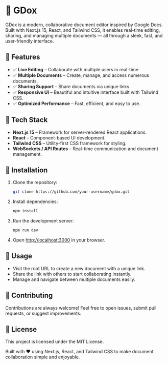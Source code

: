 # 📝 GDox

GDox is a modern, collaborative document editor inspired by Google Docs. Built with Next.js 15, React, and Tailwind CSS, it enables real-time editing, sharing, and managing multiple documents — all through a sleek, fast, and user-friendly interface.

## 🚀 Features

- ✅ **Live Editing** – Collaborate with multiple users in real-time.
- ✅ **Multiple Documents** – Create, manage, and access numerous documents.
- ✅ **Sharing Support** – Share documents via unique links.
- ✅ **Responsive UI** – Beautiful and intuitive interface built with Tailwind CSS.
- ✅ **Optimized Performance** – Fast, efficient, and easy to use.

## 📂 Tech Stack

- **Next.js 15** – Framework for server-rendered React applications.
- **React** – Component-based UI development.
- **Tailwind CSS** – Utility-first CSS framework for styling.
- **WebSockets / API Routes** – Real-time communication and document management.

## 🚧 Installation

1. Clone the repository:
   ```bash
   git clone https://github.com/your-username/gdox.git
   ```

2. Install dependencies:
    ```bash
    npm install
    ```

3. Run the development server:
    ```bash
    npm run dev
    ```

4. Open [http://localhost:3000](http://localhost:3000) in your browser.


## 📢 Usage

 - Visit the root URL to create a new document with a unique link.
 - Share the link with others to start collaborating instantly.
 - Manage and navigate between multiple documents easily.

## 🤝 Contributing

Contributions are always welcome! Feel free to open issues, submit pull requests, or suggest improvements.

## 📜 License

This project is licensed under the MIT License.


Built with ❤️ using Next.js, React, and Tailwind CSS to make document collaboration simple and enjoyable.